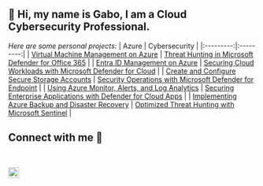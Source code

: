 ## 🤖 Hi, my name is Gabo, I am a Cloud Cybersecurity Professional.
*Here are some personal projects:*
| Azure  | Cybersecurity  |
|:---------:|:---------:|
| [Virtual Machine Management on Azure](https://github.com/gabomartini/Azure-VM-Management) | [Threat Hunting in Microsoft Defender for Office 365](https://github.com/gabomartini/Threat-Hunting-in-MDO365) |
| [Entra ID Management on Azure](https://github.com/gabomartini/Entra-ID-Management) | [Securing Cloud Workloads with Microsoft Defender for Cloud](https://github.com/gabomartini/Defender-for-Cloud-Security) |
| [Create and Configure Secure Storage Accounts](https://github.com/gabomartini/Azure-Storage-Management) | [Security Operations with Microsoft Defender for Endpoint](https://github.com/gabomartini/SecOps-Defender-for-Endpoint) |
| [Using Azure Monitor, Alerts, and Log Analytics](https://github.com/gabomartini/Azure-Monitor-and-Alerts)  |  [Securing Enterprise Applications with Defender for Cloud Apps](https://github.com/gabomartini/Defender-Cloud-Apps-Sec) |
| [Implementing Azure Backup and Disaster Recovery](https://github.com/gabomartini/Azure-Backup-Disaster-Recovery)  |  [Optimized Threat Hunting with Microsoft Sentinel](https://github.com/gabomartini/Threat-Hunting-Sentinel) |

<div class="markdown-heading" dir="auto"><h2 class="heading-element" dir="auto">Connect with me 📲</h2><a id="user-content-connect-with-me" class="anchor" aria-label="Permalink: 🤳Connect with me:" href="#connect-with-me"><svg class="octicon octicon-link" viewBox="0 0 16 16" version="1.1" width="16" height="16" aria-hidden="true">
<p dir="auto"><a href="https://www.linkedin.com/in/gabomartini/" rel="nofollow"><img align="left" alt="Josh | LinkedIn" width="22px" src="https://camo.githubusercontent.com/70a7364e4cab5012925da3ac158a64a992e400152b366dbb71b90fef4b4a1264/68747470733a2f2f63646e2e6a7364656c6976722e6e65742f6e706d2f73696d706c652d69636f6e734076332f69636f6e732f6c696e6b6564696e2e737667" data-canonical-src="https://cdn.jsdelivr.net/npm/simple-icons@v3/icons/linkedin.svg" style="max-width: 100%;"></a></p>
</article>
  </div>


<!--
"Virtual Machine Management on Azure" https://github.com/gabomartini/Azure-VM-Management
"Building Secure Virtual Networks on Azure" https://github.com/gabomartini/Azure-Vnet-Secure-Deployment
"Using Azure Monitor, Alerts, and Log Analytics" https://github.com/gabomartini/Azure-Monitor-and-Alerts
https://www.linkedin.com/in/gabomartini/
**gabomartini/gabomartini** is a ✨ _special_ ✨ repository because its `README.md` (this file) appears on your GitHub profile.

Here are some ideas to get you started:

- 🔭 I’m currently working on ...
- 🌱 I’m currently learning ...
- 👯 I’m looking to collaborate on ...
- 🤔 I’m looking for help with ...
- 💬 Ask me about ...
- 📫 How to reach me: ...
- 😄 Pronouns: ...
- ⚡ Fun fact: ...
-->
